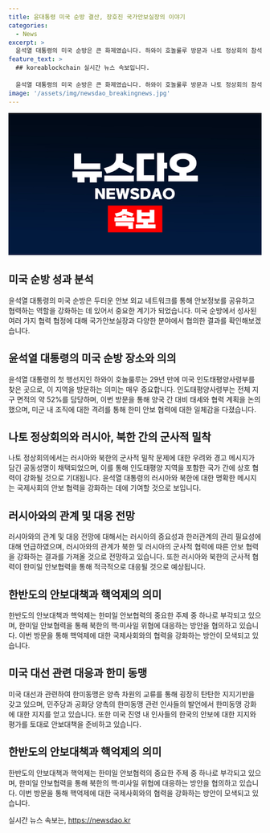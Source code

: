 ```yaml
---
title: 윤대통령 미국 순방 결산, 장호진 국가안보실장의 이야기
categories:
  - News
excerpt: >
  윤석열 대통령의 미국 순방은 큰 화제였습니다. 하와이 호놀룰루 방문과 나토 정상회의 참석 등 2박 5일간의 밀착 일정을 통해 중요한 성과를 거뒀습니다. 특히, 인도태평양사령부 방문을 통해 한미 안보 협력을 강화하고, 나토 회의에서는 러시아와 북한의 군사적 밀착 문제를 다뤘습니다. 이에 대한 장호진 국가안보실장의 해명과 윤석열 대통령의 러시아 및 북한 정책에 대한 관심이 커졌습니다. 이에 따라 한미일 안보협력을 강화하는 방안에 관심이 집중되고 있습니다.
feature_text: >
  ## koreablockchain 실시간 뉴스 속보입니다.

  윤석열 대통령의 미국 순방은 큰 화제였습니다. 하와이 호놀룰루 방문과 나토 정상회의 참석 등 2박 5일간의 밀착 일정을 통해 중요한 성과를 거뒀습니다. 특히, 인도태평양사령부 방문을 통해 한미 안보 협력을 강화하고, 나토 회의에서는 러시아와 북한의 군사적 밀착 문제를 다뤘습니다. 이에 대한 장호진 국가안보실장의 해명과 윤석열 대통령의 러시아 및 북한 정책에 대한 관심이 커졌습니다. 이에 따라 한미일 안보협력을 강화하는 방안에 관심이 집중되고 있습니다.
image: '/assets/img/newsdao_breakingnews.jpg'
---
```


<p><img src="/assets/img/newsdao_breakingnews.jpg" alt="koreablockchain 속보" /></p>

<h2 data-ke-size="size26">미국 순방 성과 분석</h2>

<p data-ke-size="size16">윤석열 대통령의 미국 순방은 두터운 안보 외교 네트워크를 통해 안보정보를 공유하고 협력하는 역할을 강화하는 데 있어서 중요한 계기가 되었습니다. 미국 순방에서 성사된 여러 가지 협력 협정에 대해 국가안보실장과 다양한 분야에서 협의한 결과를 확인해보겠습니다.</p>

<h2 data-ke-size="size26">윤석열 대통령의 미국 순방 장소와 의의</h2>

<p data-ke-size="size16">윤석열 대통령의 첫 행선지인 하와이 호놀룰루는 29년 만에 미국 인도태평양사령부를 찾은 곳으로, 이 지역을 방문하는 의미는 매우 중요합니다. 인도태평양사령부는 전체 지구 면적의 약 52%를 담당하며, 이번 방문을 통해 양국 간 대비 태세와 협력 계획을 논의했으며, 미군 내 조직에 대한 격려를 통해 한미 안보 협력에 대한 일체감을 다졌습니다.</p>

<h2 data-ke-size="size26">나토 정상회의와 러시아, 북한 간의 군사적 밀착</h2>

<p data-ke-size="size16">나토 정상회의에서는 러시아와 북한의 군사적 밀착 문제에 대한 우려와 경고 메시지가 담긴 공동성명이 채택되었으며, 이를 통해 인도태평양 지역을 포함한 국가 간에 상호 협력이 강화될 것으로 기대됩니다. 윤석열 대통령의 러시아와 북한에 대한 명확한 메시지는 국제사회의 안보 협력을 강화하는 데에 기여할 것으로 보입니다.</p>

<h2 data-ke-size="size26">러시아와의 관계 및 대응 전망</h2>

<p data-ke-size="size16">러시아와의 관계 및 대응 전망에 대해서는 러시아의 중요성과 한러관계의 관리 필요성에 대해 언급하였으며, 러시아와의 관계가 북한 및 러시아의 군사적 협력에 따른 안보 협력을 강화하는 결과를 가져올 것으로 전망하고 있습니다. 또한 러시아와 북한의 군사적 협력이 한미일 안보협력을 통해 적극적으로 대응될 것으로 예상됩니다.</p>

<h2 data-ke-size="size26">한반도의 안보대책과 핵억제의 의미</h2>

<p data-ke-size="size16">한반도의 안보대책과 핵억제는 한미일 안보협력의 중요한 주제 중 하나로 부각되고 있으며, 한미일 안보협력을 통해 북한의 핵·미사일 위협에 대응하는 방안을 협의하고 있습니다. 이번 방문을 통해 핵억제에 대한 국제사회와의 협력을 강화하는 방안이 모색되고 있습니다.</p>

<h2 data-ke-size="size26">미국 대선 관련 대응과 한미 동맹</h2>

<p data-ke-size="size16">미국 대선과 관련하여 한미동맹은 양측 차원의 교류를 통해 굉장히 탄탄한 지지기반을 갖고 있으며, 민주당과 공화당 양측의 한미동맹 관련 인사들의 발언에서 한미동맹 강화에 대한 지지를 얻고 있습니다. 또한 미국 진영 내 인사들의 한국의 안보에 대한 지지와 평가를 토대로 안보대책을 준비하고 있습니다.</p>

<h2 data-ke-size="size26">한반도의 안보대책과 핵억제의 의미</h2>

<p data-ke-size="size16">한반도의 안보대책과 핵억제는 한미일 안보협력의 중요한 주제 중 하나로 부각되고 있으며, 한미일 안보협력을 통해 북한의 핵·미사일 위협에 대응하는 방안을 협의하고 있습니다. 이번 방문을 통해 핵억제에 대한 국제사회와의 협력을 강화하는 방안이 모색되고 있습니다.</p>
실시간 뉴스 속보는, <a href="https://newsdao.kr" rel="dofollow">https://newsdao.kr</a>


